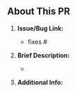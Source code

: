 ## About This PR

1. **Issue/Bug Link:**

   - fixes #

2. **Brief Description:**

   -

3. **Additional Info:**
